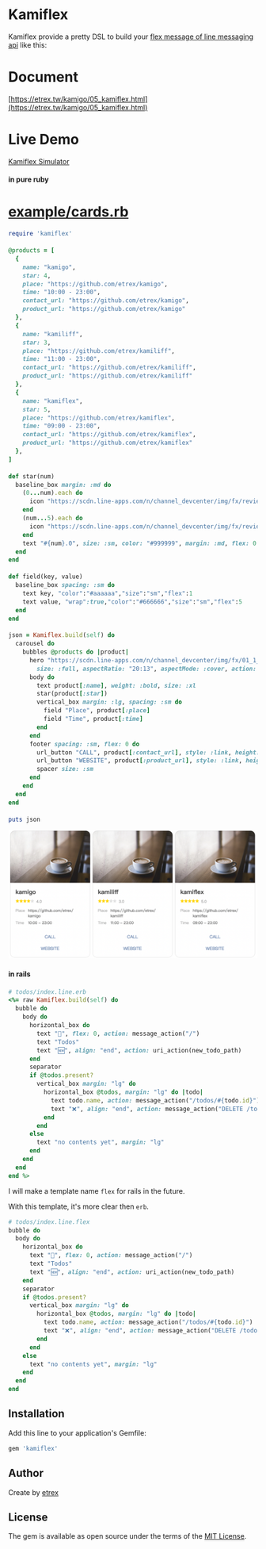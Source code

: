 # Kamiflex
Kamiflex provide a pretty DSL to build your [flex message of line messaging api](https://developers.line.biz/en/docs/messaging-api/using-flex-messages/) like this:

# Document

[https://etrex.tw/kamigo/05_kamiflex.html](https://etrex.tw/kamigo/05_kamiflex.html)

# Live Demo

[Kamiflex Simulator](https://kamiflex.etrex.tw/)

#### in pure ruby

# [example/cards.rb](example/cards.rb)

``` ruby
require 'kamiflex'

@products = [
  {
    name: "kamigo",
    star: 4,
    place: "https://github.com/etrex/kamigo",
    time: "10:00 - 23:00",
    contact_url: "https://github.com/etrex/kamigo",
    product_url: "https://github.com/etrex/kamigo"
  },
  {
    name: "kamiliff",
    star: 3,
    place: "https://github.com/etrex/kamiliff",
    time: "11:00 - 23:00",
    contact_url: "https://github.com/etrex/kamiliff",
    product_url: "https://github.com/etrex/kamiliff"
  },
  {
    name: "kamiflex",
    star: 5,
    place: "https://github.com/etrex/kamiflex",
    time: "09:00 - 23:00",
    contact_url: "https://github.com/etrex/kamiflex",
    product_url: "https://github.com/etrex/kamiflex"
  },
]

def star(num)
  baseline_box margin: :md do
    (0...num).each do
      icon "https://scdn.line-apps.com/n/channel_devcenter/img/fx/review_gold_star_28.png", size: :sm
    end
    (num...5).each do
      icon "https://scdn.line-apps.com/n/channel_devcenter/img/fx/review_gray_star_28.png", size: :sm
    end
    text "#{num}.0", size: :sm, color: "#999999", margin: :md, flex: 0
  end
end

def field(key, value)
  baseline_box spacing: :sm do
    text key, "color":"#aaaaaa","size":"sm","flex":1
    text value, "wrap":true,"color":"#666666","size":"sm","flex":5
  end
end

json = Kamiflex.build(self) do
  carousel do
    bubbles @products do |product|
      hero "https://scdn.line-apps.com/n/channel_devcenter/img/fx/01_1_cafe.png",
        size: :full, aspectRatio: "20:13", aspectMode: :cover, action: uri_action("http://linecorp.com/")
      body do
        text product[:name], weight: :bold, size: :xl
        star(product[:star])
        vertical_box margin: :lg, spacing: :sm do
          field "Place", product[:place]
          field "Time", product[:time]
        end
      end
      footer spacing: :sm, flex: 0 do
        url_button "CALL", product[:contact_url], style: :link, height: :sm
        url_button "WEBSITE", product[:product_url], style: :link, height: :sm
        spacer size: :sm
      end
    end
  end
end

puts json
```

![](image/show_cases/cards.png)

#### in rails
``` ruby
# todos/index.line.erb
<%= raw Kamiflex.build(self) do
  bubble do
    body do
      horizontal_box do
        text "🍔", flex: 0, action: message_action("/")
        text "Todos"
        text "🆕", align: "end", action: uri_action(new_todo_path)
      end
      separator
      if @todos.present?
        vertical_box margin: "lg" do
          horizontal_box @todos, margin: "lg" do |todo|
            text todo.name, action: message_action("/todos/#{todo.id}")
            text "❌", align: "end", action: message_action("DELETE /todos/#{todo.id}")
          end
        end
      else
        text "no contents yet", margin: "lg"
      end
    end
  end
end %>
```

I will make a template name `flex` for rails in the future.

With this template, it's more clear then `erb`.

``` ruby
# todos/index.line.flex
bubble do
  body do
    horizontal_box do
      text "🍔", flex: 0, action: message_action("/")
      text "Todos"
      text "🆕", align: "end", action: uri_action(new_todo_path)
    end
    separator
    if @todos.present?
      vertical_box margin: "lg" do
        horizontal_box @todos, margin: "lg" do |todo|
          text todo.name, action: message_action("/todos/#{todo.id}")
          text "❌", align: "end", action: message_action("DELETE /todos/#{todo.id}")
        end
      end
    else
      text "no contents yet", margin: "lg"
    end
  end
end
```

## Installation
Add this line to your application's Gemfile:

```ruby
gem 'kamiflex'
```

## Author
Create by [etrex](https://etrex.tw)

## License
The gem is available as open source under the terms of the [MIT License](https://opensource.org/licenses/MIT).

